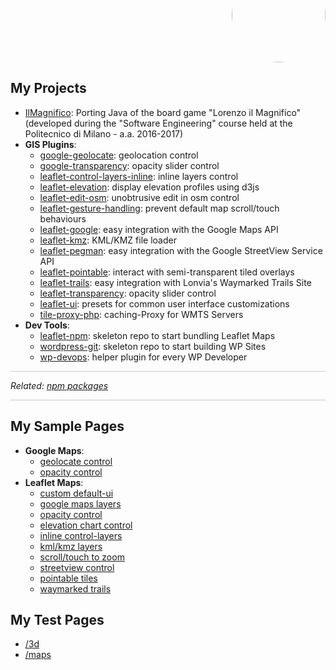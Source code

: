 <p align="right" style="margin-top: -70px; text-align: right;">
  <a href="https://github.com/Raruto">
    <img style="border-radius:50%;" src="https://avatars.githubusercontent.com/u/9614886?s=400" height="150" />
  </a>
</p>
<p align="center" style="display:none;">
  <a href="https://raruto.github.io/">View at raruto.github.io</a>
 </p>

## My Projects
- [IlMagnifico](https://raruto.github.io/IlMagnifico): Porting Java of the board game "Lorenzo il Magnifico" (developed during the "Software Engineering" course held at the Politecnico di Milano - a.a. 2016-2017)
- **GIS Plugins**:
  - [google-geolocate](https://raruto.github.io/google-geolocate): geolocation control
  - [google-transparency](https://raruto.github.io/google-transparency): opacity slider control
  - [leaflet-control-layers-inline](https://raruto.github.io/leaflet-control-layers-inline): inline layers control
  - [leaflet-elevation](https://raruto.github.io/leaflet-elevation): display elevation profiles using d3js
  - [leaflet-edit-osm](https://raruto.github.io/leaflet-edit-osm): unobtrusive edit in osm control
  - [leaflet-gesture-handling](https://raruto.github.io/leaflet-gesture-handling): prevent default map scroll/touch behaviours
  - [leaflet-google](https://raruto.github.io/leaflet-google): easy integration with the Google Maps API
  - [leaflet-kmz](https://raruto.github.io/leaflet-kmz): KML/KMZ file loader
  - [leaflet-pegman](https://raruto.github.io/leaflet-pegman): easy integration with the Google StreetView Service API
  - [leaflet-pointable](https://raruto.github.io/leaflet-pointable): interact with semi-transparent tiled overlays
  - [leaflet-trails](https://raruto.github.io/leaflet-trails): easy integration with Lonvia's Waymarked Trails Site
  - [leaflet-transparency](https://raruto.github.io/leaflet-transparency): opacity slider control
  - [leaflet-ui](https://raruto.github.io/leaflet-ui): presets for common user interface customizations
  - [tile-proxy-php](https://raruto.github.io/tile-proxy-php): caching-Proxy for WMTS Servers
- **Dev Tools**:
  - [leaflet-npm](https://raruto.github.io/leaflet-npm): skeleton repo to start bundling Leaflet Maps
  - [wordpress-git](https://raruto.github.io/wordpress-git): skeleton repo to start building WP Sites
  - [wp-devops](https://raruto.github.io/wp-devops): helper plugin for every WP Developer

<hr style="background: #ccc;">
<p><em>Related: <a href="https://www.npmjs.com/~raruto">npm packages</a></em></p>
<hr style="background: #ccc;">

## My Sample Pages
- **Google Maps**:
  - [geolocate control](/examples/google-geolocate/google-geolocate.html)
  - [opacity control](/examples/google-transparency/google-transparency.html)
- **Leaflet Maps**:
  - [custom default-ui](/examples/leaflet-ui/leaflet-ui.html)
  - [google maps layers](/examples/leaflet-google/leaflet-google.html)
  - [opacity control](/examples/leaflet-transparency/leaflet-transparency.html)
  - [elevation chart control](/examples/leaflet-elevation/leaflet-elevation_hoverable-tracks.html)
  - [inline control-layers](/examples/leaflet-control-layers-inline/leaflet-control-layers-inline.html)
  - [kml/kmz layers](/examples/leaflet-kmz/leaflet-kmz.html)
  - [scroll/touch to zoom](/examples/leaflet-gesture-handling/leaflet-gesture-handling.html)
  - [streetview control](/examples/leaflet-pegman/leaflet-pegman-lazyLoading.html)
  - [pointable tiles](/examples/leaflet-pointable/leaflet-pointable.html)
  - [waymarked trails](/examples/leaflet-trails/leaflet-trails.html)

## My Test Pages
- [/3d](/3d)
- [/maps](/maps)
